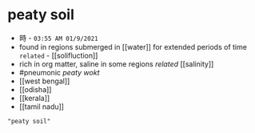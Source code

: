 # peaty soil
- 時 - `03:55 AM 01/9/2021`
- found in regions submerged in [[water]] for extended periods of time `related` - [[solifluction]]
- rich in org matter, saline in some regions _related_ [[salinity]]
-  #pneumonic _peaty wokt_
- [[west bengal]]
- [[odisha]]
- [[kerala]]
- [[tamil nadu]]

```query
"peaty soil"
```